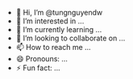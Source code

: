- 👋 Hi, I’m @tungnguyendw
- 👀 I’m interested in ...
- 🌱 I’m currently learning ...
- 💞️ I’m looking to collaborate on ...
- 📫 How to reach me ...
- 😄 Pronouns: ...
- ⚡ Fun fact: ...

<!---
tungnguyendw/tungnguyendw is a ✨ special ✨ repository because its `README.md` (this file) appears on your GitHub profile.
You can click the Preview link to take a look at your changes.
--->
